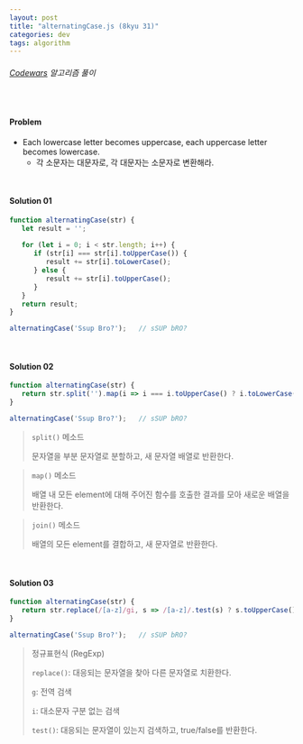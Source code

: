 ```yaml
---
layout: post
title: "alternatingCase.js (8kyu 31)"
categories: dev
tags: algorithm
---
```


###### [Codewars](https://www.codewars.com) 알고리즘 풀이

<br>

#### Problem

- Each lowercase letter becomes uppercase, each uppercase letter becomes lowercase.
  - 각 소문자는 대문자로, 각 대문자는 소문자로 변환해라.

<br>

#### Solution 01

```js
function alternatingCase(str) {
   let result = '';
   
   for (let i = 0; i < str.length; i++) {
      if (str[i] === str[i].toUpperCase()) {
         result += str[i].toLowerCase();
      } else {
         result += str[i].toUpperCase();
      }
   }
   return result;
}

alternatingCase('Ssup Bro?');	// sSUP bRO?
```

<br>

#### Solution 02

```js
function alternatingCase(str) {
   return str.split('').map(i => i === i.toUpperCase() ? i.toLowerCase() : i.toUpperCase()).join('');
}

alternatingCase('Ssup Bro?');	// sSUP bRO?
```

> `split()` 메소드
>
> 문자열을 부분 문자열로 분할하고, 새 문자열 배열로 반환한다.

> `map()` 메소드
>
> 배열 내 모든 element에 대해 주어진 함수를 호출한 결과를 모아 새로운 배열을 반환한다.

> `join()` 메소드
>
> 배열의 모든 element를 결합하고, 새 문자열로 반환한다.

<br>

#### Solution 03

```js
function alternatingCase(str) {
   return str.replace(/[a-z]/gi, s => /[a-z]/.test(s) ? s.toUpperCase() : s.toLowerCase());
}

alternatingCase('Ssup Bro?');	// sSUP bRO?
```

> 정규표현식 (RegExp)
>
> `replace()`: 대응되는 문자열을 찾아 다른 문자열로 치환한다.
>
> `g`: 전역 검색
>
> `i`: 대소문자 구분 없는 검색
>
> `test()`: 대응되는 문자열이 있는지 검색하고, true/false를 반환한다.

<br>